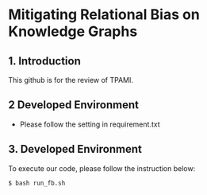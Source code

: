 # Mitigating Relational Bias on Knowledge Graphs

## 1. Introduction
This github is for the review of TPAMI.

## 2 Developed Environment
- Please follow the setting in requirement.txt

## 3. Developed Environment
To execute our code, please follow the instruction below:
```
$ bash run_fb.sh
```

